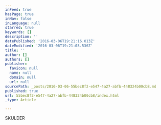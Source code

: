 ```yaml
---
inFeed: true
hasPage: true
inNav: false
inLanguage: null
starred: true
keywords: []
description: ''
datePublished: '2016-03-06T19:21:16.013Z'
dateModified: '2016-03-06T19:21:03.536Z'
title: ''
author: []
authors: []
publisher:
  favicon: null
  name: null
  domain: null
  url: null
sourcePath: _posts/2016-03-06-55bec8f2-e547-4a27-abfb-448324b00cb8.md
published: true
url: 55bec8f2-e547-4a27-abfb-448324b00cb8/index.html
_type: Article

---
```

SKULDER
